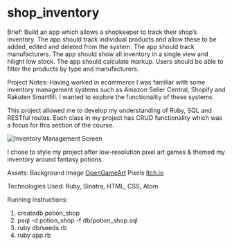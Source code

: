 # shop_inventory

Brief: Build an app which allows a shopkeeper to track their shop’s inventory.
The app should track individual products and allow these to be added, edited and deleted from the system.
The app should track manufacturers.
The app should show all inventory in a single view and hilight low stock.
The app should calculate markup.
Users should be able to filter the products by type and manufacturers.

Project Notes:
Having worked in ecommerce I was familiar with some inventory management systems such as Amazon Seller Central, Shopify and Rakuten Smartfill. I wanted to explore the functionality of these systems.

This project allowed me to develop my understanding of Ruby, SQL and RESTful routes.
Each class in my project has CRUD functionality which was a focus for this section of the course.

![Inventory Management Screen]('/images/inventory_page.png')

I chose to style my project after low-resolution pixel art games & themed my inventory around fantasy potions.

Assets:
Background Image [OpenGameArt](https://opengameart.org/content/backgrounds-3)
Pixels [Itch.io](https://tfonez.itch.io/pixel-assets)

Technologies Used: Ruby, Sinatra, HTML, CSS, Atom

Running Instructions:
1. createdb potion_shop
2. psql -d potion_shop -f db/potion_shop.sql
3. ruby db/seeds.rb
4. ruby app.rb
